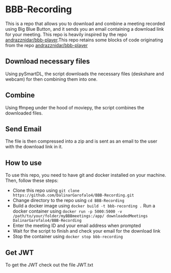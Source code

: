 # BBB-Recording

This is a repo that allows you to download and combine a meeting recorded using Big Blue Button, and it sends you an email containing a download link for your meeting. This repo is heavily inspired by the repo [andrazznidar/bbb-player](https://github.com/andrazznidar/bbb-player).This repo retains some blocks of code originating from the repo [andrazznidar/bbb-player](https://github.com/andrazznidar/bbb-player)

## Download necessary files

Using pySmartDL, the script downloads the necessary files (deskshare and webcam) for then combining them into one.

## Combine

Using ffmpeg under the hood of moviepy, the script combines the downloaded files.

## Send Email

The file is then compressed into a zip and is sent as an email to the user with the download link in it.

## How to use


To use this repo, you need to have git and docker installed on your machine. Then, follow these steps:

- Clone this repo using `git clone https://github.com/DalinarGarofalo4/BBB-Recording.git`
- Change directory to the repo using `cd BBB-Recording`
- Build a docker image using `docker build -t bbb-recording .`
 Run a docker container using `docker run -p 5000:5000 -v /path/to/your/folder/myBBBmeetings:/app/ downloadedMeetings DalinarGarofalo4/BBB-Recording`
- Enter the meeting ID and your email address when prompted
- Wait for the script to finish and check your email for the download link
- Stop the container using `docker stop bbb-recording`

## Get JWT

To get the JWT check out the file JWT.txt